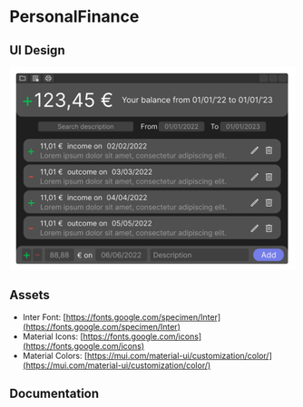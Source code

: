 # PersonalFinance
## UI Design
![HomeView](HomeView.svg)

## Assets
 - Inter Font: [https://fonts.google.com/specimen/Inter](https://fonts.google.com/specimen/Inter)
 - Material Icons: [https://fonts.google.com/icons](https://fonts.google.com/icons)
 - Material Colors: [https://mui.com/material-ui/customization/color/](https://mui.com/material-ui/customization/color/)

## Documentation